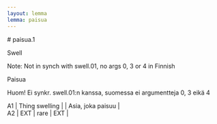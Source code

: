 ```yaml
---
layout: lemma
lemma: paisua
---
```


<div class="sense">
# <span class="sensename">paisua.1</span>

<span class="description">Swell</span>

Note: Not in synch with swell.01, no args 0, 3 or 4 in Finnish

<span class="description">Paisua</span>

Huom! Ei synkr. swell.01:n kanssa, suomessa ei argumentteja 0, 3 eikä 4

A1 | Thing swelling |   | Asia, joka paisuu |  
A2 | EXT | rare | EXT |  

</div>

